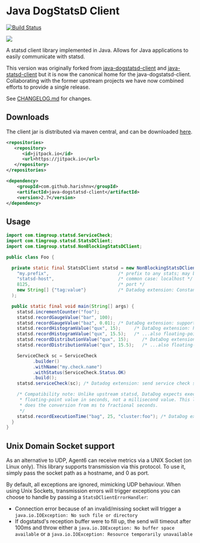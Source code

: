 # Java DogStatsD Client

[![Build Status](https://travis-ci.org/DataDog/java-dogstatsd-client.svg?branch=master)](https://travis-ci.org/DataDog/java-dogstatsd-client)

[![](https://jitpack.io/v/harishnv/java-dogstatsd-client.svg)](https://jitpack.io/#harishnv/java-dogstatsd-client)

A statsd client library implemented in Java.  Allows for Java applications to easily communicate with statsd.

This version was originally forked from [java-dogstatsd-client](https://github.com/indeedeng/java-dogstatsd-client) and [java-statsd-client](https://github.com/youdevise/java-statsd-client) but it is now the canonical home for the java-dogstatsd-client.  Collaborating with the former upstream projects we have now combined efforts to provide a single release.

See [CHANGELOG.md](CHANGELOG.md) for changes.

## Downloads

The client jar is distributed via maven central, and can be downloaded [here](http://search.maven.org/#search%7Cga%7C1%7Cg%3Acom.datadoghq%20a%3Ajava-dogstatsd-client).

```xml
<repositories>
   <repository>
      <id>jitpack.io</id>
      <url>https://jitpack.io</url>
   </repository>
</repositories>

<dependency>
    <groupId>com.github.harishnv</groupId>
    <artifactId>java-dogstatsd-client</artifactId>
    <version>2.7</version>
</dependency>
```

## Usage

```java
import com.timgroup.statsd.ServiceCheck;
import com.timgroup.statsd.StatsDClient;
import com.timgroup.statsd.NonBlockingStatsDClient;

public class Foo {

  private static final StatsDClient statsd = new NonBlockingStatsDClient(
    "my.prefix",                          /* prefix to any stats; may be null or empty string */
    "statsd-host",                        /* common case: localhost */
    8125,                                 /* port */
    new String[] {"tag:value"}            /* Datadog extension: Constant tags, always applied */
  );

  public static final void main(String[] args) {
    statsd.incrementCounter("foo");
    statsd.recordGaugeValue("bar", 100);
    statsd.recordGaugeValue("baz", 0.01); /* DataDog extension: support for floating-point gauges */
    statsd.recordHistogramValue("qux", 15);     /* DataDog extension: histograms */
    statsd.recordHistogramValue("qux", 15.5);   /* ...also floating-point */
    statsd.recordDistributionValue("qux", 15);     /* DataDog extension: global distributions */
    statsd.recordDistributionValue("qux", 15.5);   /* ...also floating-point */

    ServiceCheck sc = ServiceCheck
          .builder()
          .withName("my.check.name")
          .withStatus(ServiceCheck.Status.OK)
          .build();
    statsd.serviceCheck(sc); /* Datadog extension: send service check status */

    /* Compatibility note: Unlike upstream statsd, DataDog expects execution times to be a
     * floating-point value in seconds, not a millisecond value. This library
     * does the conversion from ms to fractional seconds.
     */
    statsd.recordExecutionTime("bag", 25, "cluster:foo"); /* DataDog extension: cluster tag */
  }
}
```

Unix Domain Socket support
---------------------------

As an alternative to UDP, Agent6 can receive metrics via a UNIX Socket (on Linux only). This library supports
transmission via this protocol. To use it, simply pass the socket path as a hostname, and 0 as port.

By default, all exceptions are ignored, mimicking UDP behaviour. When using Unix Sockets, transmission errors will
trigger exceptions you can choose to handle by passing a `StatsDClientErrorHandler`:

- Connection error because of an invalid/missing socket will trigger a `java.io.IOException: No such file or directory`
- If dogstatsd's reception buffer were to fill up, the send will timeout after 100ms and throw either a
`java.io.IOException: No buffer space available` or a `java.io.IOException: Resource temporarily unavailable`
